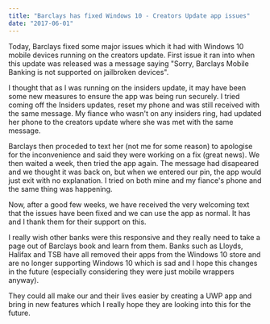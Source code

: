 ```yaml
---
title: "Barclays has fixed Windows 10 - Creators Update app issues"
date: "2017-06-01"
---
```


Today, Barclays fixed some major issues which it had with Windows 10 mobile devices running on the creators update. First issue it ran into when this update was released was a message saying "Sorry, Barclays Mobile Banking is not supported on jailbroken devices".

I thought that as I was running on the insiders update, it may have been some new measures to ensure the app was being run securely. I tried coming off the Insiders updates, reset my phone and was still received with the same message. My fiance who wasn't on any insiders ring, had updated her phone to the creators update where she was met with the same message.

Barclays then proceded to text her (not me for some reason) to apologise for the inconvenience and said they were working on a fix (great news). We then waited a week, then tried the app again. The message had disapeared and we thought it was back on, but when we entered our pin, the app would just exit with no explanation. I tried on both mine and my fiance's phone and the same thing was happening.

Now, after a good few weeks, we have received the very welcoming text that the issues have been fixed and we can use the app as normal. It has and I thank them for their support on this.

I really wish other banks were this responsive and they really need to take a page out of Barclays book and learn from them. Banks such as Lloyds, Halifax and TSB have all removed their apps from the Windows 10 store and are no longer supporting Windows 10 which is sad and I hope this changes in the future (especially considering they were just mobile wrappers anyway).

They could all make our and their lives easier by creating a UWP app and bring in new features which I really hope they are looking into this for the future.
